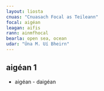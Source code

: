 ```yaml
---
layout: liosta
cnuas: "Cnuasach Focal as Teileann"
focal: aigéan
leagan: aifis
rann: ainmfhocal
bearla: open sea, ocean
udar: "Úna M. Uí Bheirn"
---
```

## aigéan 1

* aigéan - daigéan
